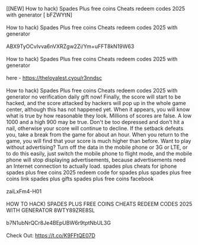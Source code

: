 [[NEW] How to hack) Spades Plus free coins Cheats redeem codes 2025 with generator [ bFZWYtN]
<br>
<br>How to hack) Spades Plus free coins Cheats redeem codes 2025 with generator
<br>
<br>ABX9TyOCvIvva6nVXRZgw2Zi/Ym+uFFT8kN19W63
<br>
<br>How to hack) Spades Plus free coins Cheats redeem codes 2025 with generator
<br>
<br>here - https://theloyalest.cyou/r3nndsc
<br>
<br>How to hack) Spades Plus free coins Cheats redeem codes 2025 with generator no verification daily gift now! Finally, the score will start to be hacked, and the score attacked by hackers will pop up in the whole game center, although this has not happened yet. When it appears, you will know what is true by how reasonable they look. Millions of scores are false. A low 1000 and a high 900 may be true. Don't be too depressed and don't hit a nail, otherwise your score will continue to decline. If the setback defeats you, take a break from the game for about an hour. When you return to the game, you will find that your score is much higher than before. Want to play without advertising? Turn off the data in the mobile phone or 3G or LTE, or to do this easily, just switch the mobile phone to flight mode, and the mobile phone will stop displaying advertisements, because advertisements need an Internet connection to actually load. spades plus cheats for iphone spades plus free coins 2025 redeem code for spades plus spades plus free coins link spades plus gifts spades plus free coins facebook
<br>
<br>zaiLxFm4-H01
<br>
<br>HOW TO HACK) SPADES PLUS FREE COINS CHEATS REDEEM CODES 2025 WITH GENERATOR 8WTY89ZRE8SL
<br>
<br>b7N1ubNrQCr8Je4BEpUBW6r9tptNbUL3G
<br>
<br>Check Out: https://t.co/K9FFtQE07D
<br>
